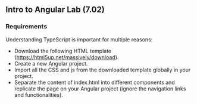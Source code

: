 ## Intro to Angular Lab (7.02)
### Requirements
Understanding TypeScript is important for multiple reasons:

- Download the following HTML template (https://html5up.net/massively/download).
- Create a new Angular project.
- Import all the CSS and js from the downloaded template globally in your project.
- Separate the content of index.html into different components and replicate the page on your Angular project (ignore the navigation links and functionalities).
